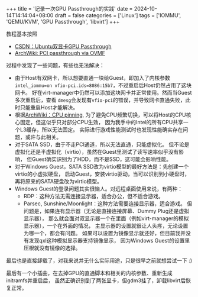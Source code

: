+++
title = '记录一次GPU Passthrough的实践'
date = 2024-10-14T14:14:04+08:00
draft = false
categories = ['Linux']
tags = ['IOMMU', 'QEMU/KVM', 'GPU Passthrough', 'libvirt']
+++

教程基本按照

- [CSDN：Ubuntu双显卡GPU Passthrough](https://blog.csdn.net/ahmclishihao/article/details/132679686)
- [ArchWiki: PCI passthrough via OVMF](https://wiki.archlinux.org/title/PCI_passthrough_via_OVMF)

过程中发现了一些问题，有些也无法解决：

- 由于Host有双网卡，所以想要直通一块给Guest，即加入了内核参数
  `intel_iommu=on vfio-pci.ids=8086:15b7`，不过重启后Host仍然占用了这块网卡。
  好在virt-manager中仍然可以添加这块网卡并正常使用。然而当Guest多次重启后，查看
  `dmesg`会发现有`vfio-pci`的错误，并导致网卡直通失败，此时只能重启Host才能解决。
- 根据[ArchWiki：CPU pinning](https://wiki.archlinux.org/title/PCI_passthrough_via_OVMF#CPU_pinning),
  为了避免CPU频繁切换，可以将Host的CPU核心固定，但这似乎只对部分CPU生效，
  因为我手中的Intel的所有CPU共享一个L3缓存，所以无法固定。
  实际进行游戏性能测试时也发现性能确实存在问题，或许与此相关。
- 对于SATA SSD，由于不走PCI通道，所以无法直通，只能虚拟化。
  但不论是虚拟化还是半虚拟化（virtio），虽然在Guest里测试了读写速率似乎没有影响，
  但Guest确实识别为了HDD，而不是SSD，这可能会影响性能。
- 对于Windows Guest，SATA SSD改为virtio模型的最好方法是：先创建一个virtio的小虚拟硬盘，
  启动Guest，安装virtio驱动，当可以识别到小硬盘时，再将原来的SATA硬盘改为virtio模型。
- Windows Guest的登录问题其实很恼人。对远程桌面使用来说，有两种：
  - RDP：这种方法无需连接显示器，适合办公，但不适合游戏。
  - Parsec, Sunshine/Moonlight：这种方法需要连接显示器，适合游戏。
    但问题是，如果连有显示器（无论是直接连接屏幕、Dummy Plug还是虚拟显示器），
    那么就会面对双显示器一个在里面（例如virt-manager的模拟显示器），一个在外面的情况，
    主显示器的设置就很让人头疼，无论设置为哪一个，都会有问题。
    如果可以设置为镜像显示就还好，但目前我并没有发现qxl这种模拟显示器支持镜像显示，
    因为Windows Guest的设置里压根就没有镜像的选择。

最后也是直接卸载了，对我来说并无什么实际用途，只是很早之前就想尝试一下 :)

最后有一个小插曲，在去掉GPU的直通脚本和相关的内核参数、重新生成initramfs并重启后，
虽然正确识别到了两张显卡，但gdm3挂了，卸载libvirt后恢复正常。
